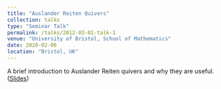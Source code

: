 ```yaml
---
title: "Auslander Reiten Quivers"
collection: talks
type: "Seminar Talk"
permalink: /talks/2012-03-01-talk-1
venue: "University of Bristol, School of Mathematics"
date: 2020-02-06
location: "Bristol, UK"
---
```


A brief introduction to Auslander Reiten quivers and why they are useful.
([Slides](https://l-kershaw.github.io/files/pres-ARQ.pdf))
